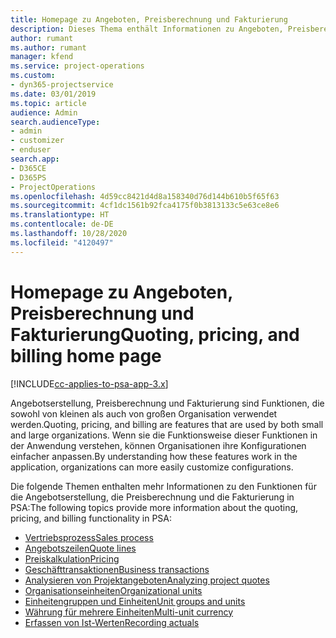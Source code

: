 ```yaml
---
title: Homepage zu Angeboten, Preisberechnung und Fakturierung
description: Dieses Thema enthält Informationen zu Angeboten, Preisberechnung und Fakturierung.
author: rumant
ms.author: rumant
manager: kfend
ms.service: project-operations
ms.custom:
- dyn365-projectservice
ms.date: 03/01/2019
ms.topic: article
audience: Admin
search.audienceType:
- admin
- customizer
- enduser
search.app:
- D365CE
- D365PS
- ProjectOperations
ms.openlocfilehash: 4d59cc8421d4d8a158340d76d144b610b5f65f63
ms.sourcegitcommit: 4cf1dc1561b92fca4175f0b3813133c5e63ce8e6
ms.translationtype: HT
ms.contentlocale: de-DE
ms.lasthandoff: 10/28/2020
ms.locfileid: "4120497"
---
```

# <a name="quoting-pricing-and-billing-home-page"></a><span data-ttu-id="558d1-103">Homepage zu Angeboten, Preisberechnung und Fakturierung</span><span class="sxs-lookup"><span data-stu-id="558d1-103">Quoting, pricing, and billing home page</span></span>

[!INCLUDE[cc-applies-to-psa-app-3.x](../includes/cc-applies-to-psa-app-3x.md)]

<span data-ttu-id="558d1-104">Angebotserstellung, Preisberechnung und Fakturierung sind Funktionen, die sowohl von kleinen als auch von großen Organisation verwendet werden.</span><span class="sxs-lookup"><span data-stu-id="558d1-104">Quoting, pricing, and billing are features that are used by both small and large organizations.</span></span> <span data-ttu-id="558d1-105">Wenn sie die Funktionsweise dieser Funktionen in der Anwendung verstehen, können Organisationen ihre Konfigurationen einfacher anpassen.</span><span class="sxs-lookup"><span data-stu-id="558d1-105">By understanding how these features work in the application, organizations can more easily customize configurations.</span></span>

<span data-ttu-id="558d1-106">Die folgende Themen enthalten mehr Informationen zu den Funktionen für die Angebotserstellung, die Preisberechnung und die Fakturierung in PSA:</span><span class="sxs-lookup"><span data-stu-id="558d1-106">The following topics provide more information about the quoting, pricing, and billing functionality in PSA:</span></span>

- [<span data-ttu-id="558d1-107">Vertriebsprozess</span><span class="sxs-lookup"><span data-stu-id="558d1-107">Sales process</span></span>](basic-sales-process.md)
- [<span data-ttu-id="558d1-108">Angebotszeilen</span><span class="sxs-lookup"><span data-stu-id="558d1-108">Quote lines</span></span>](basic-quote-lines.md)
- [<span data-ttu-id="558d1-109">Preiskalkulation</span><span class="sxs-lookup"><span data-stu-id="558d1-109">Pricing</span></span>](basic-pricing.md)
- [<span data-ttu-id="558d1-110">Geschäfttransaktionen</span><span class="sxs-lookup"><span data-stu-id="558d1-110">Business transactions</span></span>](basic-business-transactions.md)
- [<span data-ttu-id="558d1-111">Analysieren von Projektangeboten</span><span class="sxs-lookup"><span data-stu-id="558d1-111">Analyzing project quotes</span></span>](basic-analyzing-quotes.md)
- [<span data-ttu-id="558d1-112">Organisationseinheiten</span><span class="sxs-lookup"><span data-stu-id="558d1-112">Organizational units</span></span>](advanced-organizational.md)
- [<span data-ttu-id="558d1-113">Einheitengruppen und Einheiten</span><span class="sxs-lookup"><span data-stu-id="558d1-113">Unit groups and units</span></span>](advanced-units.md)
- [<span data-ttu-id="558d1-114">Währung für mehrere Einheiten</span><span class="sxs-lookup"><span data-stu-id="558d1-114">Multi-unit currency</span></span>](advanced-currency.md)
- [<span data-ttu-id="558d1-115">Erfassen von Ist-Werten</span><span class="sxs-lookup"><span data-stu-id="558d1-115">Recording actuals</span></span>](advanced-actuals.md)
